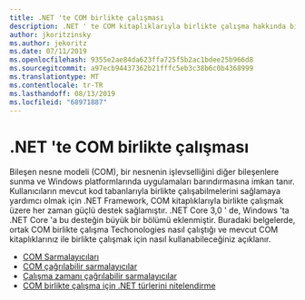 ```yaml
---
title: .NET 'te COM birlikte çalışması
description: .NET ' te COM kitaplıklarıyla birlikte çalışma hakkında bilgi edinin.
author: jkoritzinsky
ms.author: jekoritz
ms.date: 07/11/2019
ms.openlocfilehash: 9355e2ae84da623ffa725f5b2ac1bdee25b966d8
ms.sourcegitcommit: a97ecb94437362b21fffc5eb3c38b6c0b4368999
ms.translationtype: MT
ms.contentlocale: tr-TR
ms.lasthandoff: 08/13/2019
ms.locfileid: "68971887"
---
```

# <a name="com-interop-in-net"></a>.NET 'te COM birlikte çalışması

Bileşen nesne modeli (COM), bir nesnenin işlevselliğini diğer bileşenlere sunma ve Windows platformlarında uygulamaları barındırmasına imkan tanır. Kullanıcıların mevcut kod tabanlarıyla birlikte çalışabilmelerini sağlamaya yardımcı olmak için .NET Framework, COM kitaplıklarıyla birlikte çalışmak üzere her zaman güçlü destek sağlamıştır. .NET Core 3,0 ' de, Windows 'ta .NET Core 'a bu desteğin büyük bir bölümü eklenmiştir. Buradaki belgelerde, ortak COM birlikte çalışma Techonologies nasıl çalıştığı ve mevcut COM kitaplıklarınız ile birlikte çalışmak için nasıl kullanabileceğiniz açıklanır.

- [COM Sarmalayıcıları](./com-wrappers.md)
- [COM çağrılabilir sarmalayıcılar](./com-callable-wrapper.md)
- [Çalışma zamanı çağrılabilir sarmalayıcılar](./runtime-callable-wrapper.md)
- [COM birlikte çalışma için .NET türlerini nitelendirme](./qualify-net-types-for-interoperation.md)
